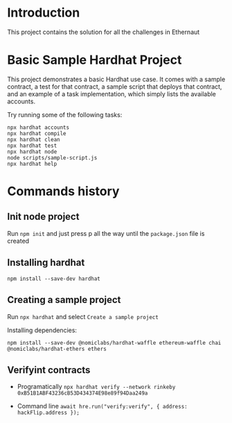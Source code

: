# Introduction

This project contains the solution for all the challenges in Ethernaut

# Basic Sample Hardhat Project

This project demonstrates a basic Hardhat use case. It comes with a sample contract, a test for that contract, a sample script that deploys that contract, and an example of a task implementation, which simply lists the available accounts.

Try running some of the following tasks:

```shell
npx hardhat accounts
npx hardhat compile
npx hardhat clean
npx hardhat test
npx hardhat node
node scripts/sample-script.js
npx hardhat help
```

# Commands history

## Init node project

Run `npm init` and just press p all the way until the `package.json` file is created

## Installing hardhat

`npm install --save-dev hardhat`

## Creating a sample project

Run `npx hardhat` and select `Create a sample project`

Installing dependencies:

`npm install --save-dev @nomiclabs/hardhat-waffle ethereum-waffle chai @nomiclabs/hardhat-ethers ethers`

## Verifyint contracts

- Programatically
  `npx hardhat verify --network rinkeby 0xB51B1ABF43236cB53D434374E98e89f94Daa249a`

- Command line
  `await hre.run("verify:verify", { address: hackFlip.address });`
